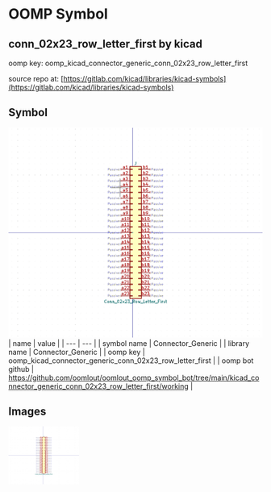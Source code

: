 # OOMP Symbol  
## conn_02x23_row_letter_first  by kicad  
  
oomp key: oomp_kicad_connector_generic_conn_02x23_row_letter_first  
  
source repo at: [https://gitlab.com/kicad/libraries/kicad-symbols](https://gitlab.com/kicad/libraries/kicad-symbols)  
## Symbol  
  
[![working.png](working_600.png)](working.png)  
| name | value | 
| --- | --- | 
| symbol name | Connector_Generic | 
| library name | Connector_Generic | 
| oomp key | oomp_kicad_connector_generic_conn_02x23_row_letter_first | 
| oomp bot github | https://github.com/oomlout/oomlout_oomp_symbol_bot/tree/main/kicad_connector_generic_conn_02x23_row_letter_first/working | 
## Images  
  
[![working.png](working_140.png)](working.png)  
